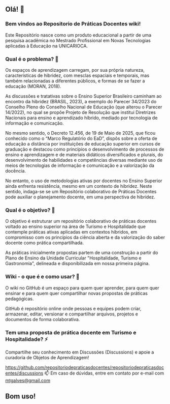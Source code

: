 ## Olá! 👋
### Bem vindos ao Repositorio de Práticas Docentes wiki!

Este Repositório nasce como um produto educacional a partir de uma pesquisa acadêmica no Mestrado Profissional em Novas Tecnologias aplicadas à Educação na UNICARIOCA.

### Qual é o problema? 🔭
Os espaços de aprendizagem carregam, por sua própria natureza, características de hibridez, com mesclas espaciais e temporais, mas também relacionadas a diferentes públicos, e formas de se fazer a educação (MORAN, 2018).

As discussões e tratativas sobre o Ensino Superior Brasileiro caminham ao encontro da hibridez (BRASIL, 2023), a exemplo do Parecer 34/2023 do Conselho Pleno do Conselho Nacional de Educação (que alterou o Parecer 14/2022), no qual se propõe Projeto de Resolução que institui Diretrizes Nacionais para ensino e aprendizado híbrido, mediado por tecnologia de informação e comunicação.

No mesmo sentido,  o Decreto 12.456, de 19 de Maio de 2025, que ficou conhecido como o “Marco Regulatório do EaD”, dispôs sobre a oferta de educação a distância por instituições de educação superior em cursos de graduação e destacou como princípios o desenvolvimento de processos de ensino e aprendizagem e de materiais didáticos diversificados e plurais, do desenvolvimento de habilidades e competências diversas mediante uso de meios de tecnologias de informação e comunicação e a valorização da docência. 

No entanto, o uso de metodologias ativas por docentes no Ensino Superior ainda enfrenta resistência, mesmo em um contexto de hibridez. Neste sentido, indaga-se se um Repositório colaborativo de Práticas Docentes pode auxiliar o planejamento docente, em uma perspectiva de hibridez.

### Qual é o objetivo? 💬
O objetivo é estruturar um repositório colaborativo de práticas docentes voltado ao ensino superior na área de Turismo e Hospitalidade que contemple práticas ativas aplicadas em contextos híbridos, em compromisso com os princípios da ciência aberta e da valorização do saber docente como prática compartilhada.

As práticas inicialmente propostas partem de uma construção a partir do Plano de Ensino da Unidade Curricular "Hospitalidade, Turismo e Gastronomia", delineada e disponibilizada em nossa primeira página.

### Wiki - o que é e como usar? 🤔
O wiki no GitHub é um espaço para quem quer aprender, para quem quer ensinar e para quem quer compartilhar novas propostas de práticas pedagógicas.

GitHub é repositório online onde pessoas e equipes podem criar, armazenar, editar, versionar e compartilhar arquivos, projetos e documentos de forma colaborativa.

### Tem uma proposta de prática docente em Turismo e Hospitalidade? ⚡
Compartilhe seu conhecimento em Discussões (Discussions) e apoie a curadoria de Objetos de Aprendizagem!

https://github.com/repositoriodepraticasdocentes/repositoriodepraticasdocentes/discussions
📫 Em caso de dúvidas, entre em contato por e-mail com mtgalves@gmail.com 


## Bom uso!

<!--
**repositoriodepraticasdocentes/repositoriodepraticasdocentes** is a ✨ _special_ ✨ repository because its `README.md` (this file) appears on your GitHub profile.

Here are some ideas to get you started:

- 🔭 I’m currently working on ...
- 🌱 I’m currently learning ...
- 👯 I’m looking to collaborate on ...
- 🤔 I’m looking for help with ...
- 💬 Ask me about ...
- 📫 How to reach me: ...
- 😄 Pronouns: ...
- ⚡ Fun fact: ...
-->
